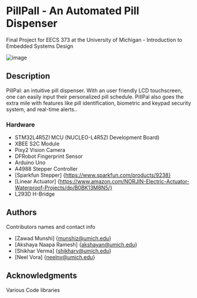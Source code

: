 # PillPall - An Automated Pill Dispenser

Final Project for EECS 373 at the University of Michigan - Introduction to Embedded Systems Design


![image](https://github.com/munshiz/373PillDispenser/assets/32941432/cd31d24f-11a2-45d0-8d44-4e4f5d8ae88b)


## Description

PillPal: an intuitive pill dispenser. With an user friendly LCD touchscreen, one can easily input their personalized pill schedule. PillPal also goes the extra mile with features like pill identification, biometric and keypad security system, and real-time alerts..

### Hardware

* STM32L4R5ZI MCU (NUCLEO-L4R5ZI Development Board)
* XBEE S2C Module
* Pixy2 Vision Camera
* DFRobot Fingerprint Sensor
* Arduino Uno
* A4988 Stepper Controller
* [Sparkfun Stepper] {https://www.sparkfun.com/products/9238}
* [Linear Actuator] {https://www.amazon.com/NORJIN-Electric-Actuator-Waterproof-Projects/dp/B0BK13M8N5/}
* L293D H-Bridge

## Authors

Contributors names and contact info
* [Zawad Munshi] {munshiz@umich.edu}
* [Akshaya Naapa Ramesh] {akshayan@umich.edu}
* [Shikhar Verma] {shikharv@umich.edu}
* [Neel Vora] {neelnv@umich.edu}

## Acknowledgments

Various Code libraries
